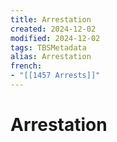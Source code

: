```yaml
---
title: Arrestation
created: 2024-12-02
modified: 2024-12-02
tags: TBSMetadata
alias: Arrestation
french:
- "[[1457 Arrests]]"
---
```

# Arrestation
